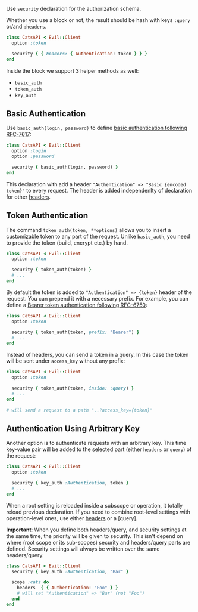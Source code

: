 Use `security` declaration for the authorization schema.

Whether you use a block or not, the result should be hash with keys `:query` or/and `:headers`.

```ruby
class CatsAPI < Evil::Client
  option :token

  security { { headers: { Authentication: token } } }
end
```

Inside the block we support 3 helper methods as well:

* `basic_auth`
* `token_auth`
* `key_auth`

## Basic Authentication

Use `basic_auth(login, password)` to define [basic authentication following RFC-7617][basic_auth]:

```ruby
class CatsAPI < Evil::Client
  option :login
  option :password

  security { basic_auth(login, password) }
end
```

This declaration with add a header `"Authentication" => "Basic {encoded token}"` to every request. The header is added independenlty of declaration for other [headers][headers].

## Token Authentication

The command `token_auth(token, **options)` allows you to insert a customizable token to any part of the request. Unlike `basic_auth`, you need to provide the token (build, encrypt etc.) by hand.

```ruby
class CatsAPI < Evil::Client
  option :token

  security { token_auth(token) }
  # ...
end
```

By default the token is added to `"Authentication" => {token}` header of the request. You can prepend it with a necessary prefix. For example, you can define a [Bearer token authentication following RFC-6750][bearer]:

```ruby
class CatsAPI < Evil::Client
  option :token

  security { token_auth(token, prefix: "Bearer") }
  # ...
end
```

Instead of headers, you can send a token in a query. In this case the token will be sent under `access_key` without any prefix:

```ruby
class CatsAPI < Evil::Client
  option :token

  security { token_auth(token, inside: :query) }
  # ...
end

# will send a request to a path "..?access_key={token}"
```

## Authentication Using Arbitrary Key

Another option is to authenticate requests with an arbitrary key. This time key-value pair will be added to the selected part (either `headers` or `query`) of the request:

```ruby
class CatsAPI < Evil::Client
  option :token

  security { key_auth :Authentication, token }
  # ...
end
```

When a root setting is reloaded inside a subscope or operation, it totally reload previous declaration. If you need to combine root-level settings with operation-level ones, use either [headers] or a [query].

**Important**: When you define both headers/query, and security settings at the same time, the priority will be given to security. This isn't depend on where (root scope or its sub-scopes) security and headers/query parts are defined. Security settings will always be written over the same headers/query.

```ruby
class CatsAPI < Evil::Client
  security { key_auth :Authentication, "Bar" }

  scope :cats do
    headers  { { Authentication: "Foo" } }
    # will set "Authentication" => "Bar" (not "Foo")
  end
end
```

[basic_auth]: https://tools.ietf.org/html/rfc7617
[bearer]: https://tools.ietf.org/html/rfc6750
[headers]:
[query]: